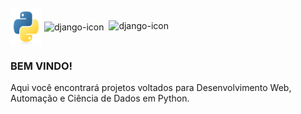 <div style="display: inline_block"><br>
  <img align="center" alt="Python-icon" height="60" width="50" src="https://raw.githubusercontent.com/devicons/devicon/master/icons/python/python-original.svg">
  <img align="center" alt="django-icon" height="80" width="60" src="https://user-images.githubusercontent.com/63022500/206715217-5cc8183f-81d8-4a79-be8b-630a71680a3f.svg">
  <img >
  
  <img alt="django-icon" height="40" width="40" src="https://user-images.githubusercontent.com/63022500/206722352-1be33634-49fb-4503-978b-a2db50c3ab6b.png">

</div>

<h3>BEM VINDO!</h3> 
Aqui você encontrará projetos voltados para Desenvolvimento Web, Automação e Ciência de Dados em Python.
